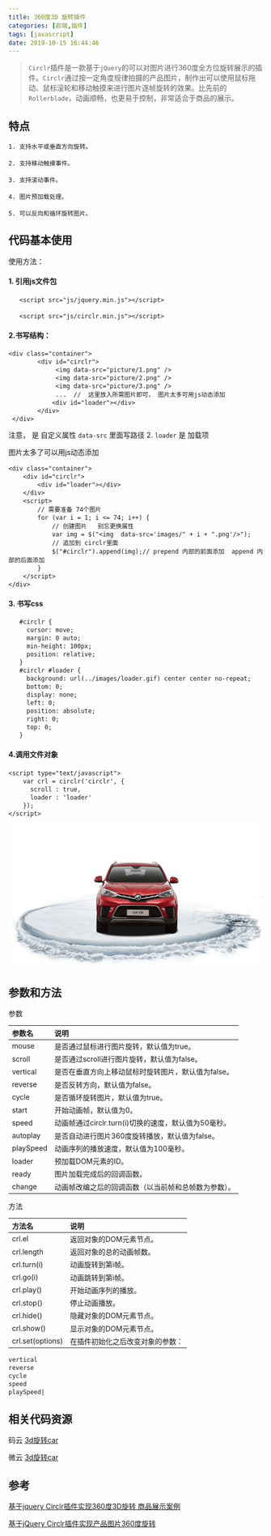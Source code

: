 ```yaml
---
title: 360度3D 旋转插件
categories: [前端,插件]
tags: [javascript] 
date: 2019-10-15 16:44:46
---
```


>`Circlr`插件是一款基于`jQuery`的可以对图片进行360度全方位旋转展示的插件。`Circlr`通过按一定角度规律拍摄的产品图片，制作出可以使用鼠标拖动、鼠标滚轮和移动触摸来进行图片逐帧旋转的效果。比先前的`Rollerblade`，动画顺畅，也更易于控制，非常适合于商品的展示。

## 特点

    1. 支持水平或垂直方向旋转。
    
    2. 支持移动触摸事件。
    
    3. 支持滚动事件。
    
    4. 图片预加载处理。
    
    5. 可以反向和循环旋转图片。

## 代码基本使用

使用方法：

#### 1. 引用js文件包


       <script src="js/jquery.min.js"></script>
    
       <script src="js/circlr.min.js"></script>
  

 ####   2.书写结构：


    <div class="container">
            <div id="circlr">
                 <img data-src="picture/1.png" />
                 <img data-src="picture/2.png" /> 
                 <img data-src="picture/3.png" />  
                 ...  //  这里放入所需图片即可， 图片太多可用js动态添加
                <div id="loader"></div>
            </div>
     </div>


注意， 是 自定义属性  `data-src` 里面写路径    2.  `loader` 是 加载项 

图片太多了可以用js动态添加

    <div class="container">
        <div id="circlr">
            <div id="loader"></div>
        </div>
        <script>
            // 需要准备 74个图片
            for (var i = 1; i <= 74; i++) {
                // 创建图片   别忘更换属性
                var img = $("<img  data-src='images/" + i + ".png'/>");
                // 追加到 circlr里面
                $("#circlr").append(img);// prepend 内部的前面添加  append 内部的后面添加
            }
        </script>
    </div>


#### 3. 书写css


       #circlr {
         cursor: move;
         margin: 0 auto;
         min-height: 100px;
         position: relative;
       }
       #circlr #loader {
         background: url(../images/loader.gif) center center no-repeat;
         bottom: 0;
         display: none;
         left: 0;
         position: absolute;
         right: 0;
         top: 0;
       }

#### 4.调用文件对象

    <script type="text/javascript">
        var crl = circlr('circlr', {
          scroll : true,
          loader : 'loader'
        });
    </script>


![](https://raw.githubusercontent.com/qnyt1993/picture/master/img/2019/10/15/1.png)

## 参数和方法

参数

|参数名|说明|
|:--|:--|
|mouse|是否通过鼠标进行图片旋转，默认值为true。|
|scroll|是否通过scroll进行图片旋转，默认值为false。|
|vertical|是否在垂直方向上移动鼠标时旋转图片，默认值为false。|
|reverse|是否反转方向，默认值为false。|
|cycle|是否循环旋转图片，默认值为true。|
|start|开始动画帧，默认值为0。|
|speed|动画帧通过circlr.turn(i)切换的速度，默认值为50毫秒。|
|autoplay|是否自动进行图片360度旋转播放，默认值为false。|
|playSpeed|动画序列的播放速度，默认值为100毫秒。|
|loader|预加载DOM元素的ID。|
|ready|图片加载完成后的回调函数。|
|change|动画帧改编之后的回调函数（以当前帧和总帧数为参数）。|

方法

|方法名|说明|
|:--|:--|
|crl.el|返回对象的DOM元素节点。|
|crl.length|返回对象的总的动画帧数。|
|crl.turn(i)|动画旋转到第i帧。|
|crl.go(i)|动画跳转到第i帧。|
|crl.play()|开始动画序列的播放。|
|crl.stop()|停止动画播放。|
|crl.hide()|隐藏对象的DOM元素节点。|
|crl.show()|显示对象的DOM元素节点。|
|crl.set(options)|在插件初始化之后改变对象的参数：
    vertical
    reverse
    cycle
    speed
    playSpeed|



## 相关代码资源

码云
[3d旋转car](https://gitee.com/an1993/3D-car)

微云
[3d旋转car](https://share.weiyun.com/5NzLozb)

## 参考

[基于jquery Circlr插件实现360度3D旋转 商品展示案例](https://blog.csdn.net/zero________________/article/details/80373248)

[基于jQuery Circlr插件实现产品图片360度旋转](https://www.jb51.net/article/72460.htm)



